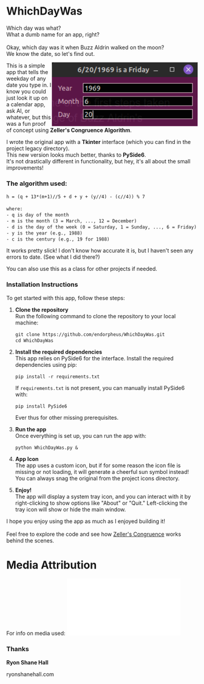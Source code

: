 # WhichDayWas

Which day was what?<br>
What a dumb name for an app, right?<br>  
Okay, which day was it when Buzz Aldrin walked on the moon?<br> 
We know the date, so let's find out.<br>

<img src="icons/WhichDayWas_example.png" style="width: 40vw; min-width: 330px;" alt="example" align="right" />

<p>
This is a simple app that tells the weekday of any date you type in. I know you could just look it up on a calendar app, ask AI, or whatever, but this was a fun proof of concept using <b>Zeller's Congruence Algorithm</b>.
</p>

<p>
   I wrote the original app with a <b>Tkinter</b> interface (which you can find in the project legacy directory).<br>
   This new version looks much better, thanks to <b>PySide6</b>.<br>
   It's not drastically different in functionality, but hey, it's all about the small improvements!
</p>

### The algorithm used:
```
h = (q + 13*(m+1)//5 + d + y + (y//4) - (c//4)) % 7

where:
- q is day of the month
- m is the month (3 = March, ..., 12 = December)
- d is the day of the week (0 = Saturday, 1 = Sunday, ..., 6 = Friday)
- y is the year (e.g., 1988)
- c is the century (e.g., 19 for 1988)
```

<p>
It works pretty slick! I don't know how accurate it is, but I haven't seen any errors to date. (See what I did there?) 
</p>

<p>
You can also use this as a class for other projects if needed.
</p>

### Installation Instructions

To get started with this app, follow these steps:

1. **Clone the repository**  
   Run the following command to clone the repository to your local machine:
   ```
   git clone https://github.com/endorpheus/WhichDayWas.git
   cd WhichDayWas
   ```

2. **Install the required dependencies**  
   This app relies on PySide6 for the interface. Install the required dependencies using pip:
   ```
   pip install -r requirements.txt
   ```
   If `requirements.txt` is not present, you can manually install PySide6 with:
   ```
   pip install PySide6
   ```
   Ever thus for other missing prerequisites.

3. **Run the app**  
   Once everything is set up, you can run the app with:
   ```
   python WhichDayWas.py &
   ```

4. **App Icon**  
   The app uses a custom icon, but if for some reason the icon file is missing or not loading, it will generate a cheerful sun symbol instead!<br>
   You can always snag the original from the project icons directory.

5. **Enjoy!**  
   The app will display a system tray icon, and you can interact with it by right-clicking to show options like "About" or "Quit." Left-clicking the tray icon will show or hide the main window.

<p>
   I hope you enjoy using the app as much as I enjoyed building it!
   <br><br>
   Feel free to explore the code and see how <a href="https://en.wikipedia.org/wiki/Zeller%27s_congruence">Zeller's Congruence</a> works behind the scenes. 
</p>

# Media Attribution

For info on media used: ![See Media Attribution](Media_Attribution.md)

### Thanks
<b>Ryon Shane Hall</b>   
<p>ryonshanehall.com</p>
